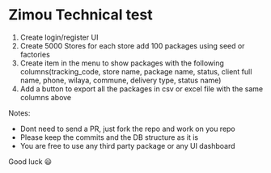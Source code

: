 
# Zimou Technical test



1. Create login/register UI
1. Create 5000 Stores for each store add 100 packages using seed or factories
1. Create item in the menu to show packages with the following columns(tracking_code, store name, package name, status, client full name, phone, wilaya, commune, delivery type, status name)
1. Add a button to export all the packages in csv or excel file with the same columns above

Notes:

- Dont need to send a PR, just fork the repo and work on you repo
- Please keep the commits and the DB structure as it is
- You are free to use any third party package or any UI dashboard

Good luck 😃
